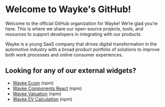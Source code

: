 # Welcome to Wayke's GitHub!

Welcome to the official GitHub organization for Wayke! We’re glad you’re here. This is where we share our open-source projects, tools, and resources to support developers in integrating with our products.

Wayke is a young SaaS company that drives digital transformation in the automotive industry with a broad product portfolio of solutions to improve both work processes and online consumer experiences.

## Looking for any of our external widgets?
- [Wayke Ecom](https://www.npmjs.com/package/@wayke-se/ecom-web) (npm)
- [Wayke Components React](https://www.npmjs.com/package/@wayke-se/components-react) (npm)
- [Wayke Valuation](https://www.npmjs.com/package/@wayke-se/valuation-web) (npm)
- [Wayke EV Calculation](https://www.npmjs.com/package/@wayke-se/ev-web) (npm)

